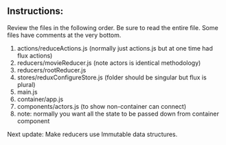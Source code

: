 ## Instructions:

Review the files in the following order.  Be sure to read the entire file.
Some files have comments at the very bottom.

1. actions/reduceActions.js (normally just actions.js but at one time had flux actions)
2. reducers/movieReducer.js (note actors is identical methodology)
3. reducers/rootReducer.js
4. stores/reduxConfigureStore.js (folder should be singular but flux is plural)
5. main.js
6. container/app.js
7. components/actors.js (to show non-container can connect)
8. note: normally you want all the state to be passed down from container component

Next update: Make reducers use Immutable data structures.
